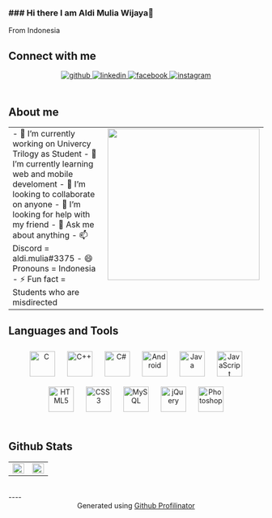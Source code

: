 ### ### Hi there I am Aldi Mulia Wijaya👋  
  From Indonesia
<br/>  

## Connect with me  
  <div align="center">
    <a href="https://github.com/promtom" target="_blank">
      <img src=https://img.shields.io/badge/github-%2324292e.svg?&style=for-the-badge&logo=github&logoColor=white alt=github style="margin-bottom: 5px;" />
    </a>
    <a href="https://linkedin.com/in/aldi-mulia-58b775197" target="_blank">
      <img src=https://img.shields.io/badge/linkedin-%231E77B5.svg?&style=for-the-badge&logo=linkedin&logoColor=white alt=linkedin style="margin-bottom: 5px;" />
    </a>
    <a href="https://www.facebook.com/AldiMulia.W" target="_blank">
      <img src=https://img.shields.io/badge/facebook-%232E87FB.svg?&style=for-the-badge&logo=facebook&logoColor=white alt=facebook style="margin-bottom: 5px;" />
    </a>
    <a href="https://instagram.com/aldi.mulia" target="_blank">
      <img src=https://img.shields.io/badge/instagram-%23000000.svg?&style=for-the-badge&logo=instagram&logoColor=white alt=instagram style="margin-bottom: 5px;" />
    </a>  
  </div>  
<br/>  


## About me   
  <table><tr>
    <td valign="top" width="50%">
      - 🔭 I’m currently working on Univercy Trilogy as Student
      - 🌱 I’m currently learning web and mobile develoment
      - 👯 I’m looking to collaborate on anyone
      - 🤔 I’m looking for help with my friend      
      - 💬 Ask me about anything      
      - 📫 Discord   = aldi.mulia#3375      
      - 😄 Pronouns  = Indonesia       
      - ⚡ Fun fact  = Students who are misdirected
    </td>
    <td valign="top" width="50%">
      <img src="https://i.imgur.com/5ta5pzY.png" align="right" height="300" width="" />
    </td>    
  </tr></table>
  

## Languages and Tools  
  <div align="center">  
    <img style="margin: 10px" src="https://profilinator.rishav.dev/skills-assets/c-original.svg" alt="C" height="50" />  
    <img style="margin: 10px" src="https://profilinator.rishav.dev/skills-assets/cplusplus-original.svg" alt="C++" height="50" />  
    <img style="margin: 10px" src="https://profilinator.rishav.dev/skills-assets/csharp-original.svg" alt="C#" height="50" />  
    <img style="margin: 10px" src="https://profilinator.rishav.dev/skills-assets/android-original-wordmark.svg" alt="Android" height="50" />  
    <img style="margin: 10px" src="https://profilinator.rishav.dev/skills-assets/java-original-wordmark.svg" alt="Java" height="50" />  
    <img style="margin: 10px" src="https://profilinator.rishav.dev/skills-assets/javascript-original.svg" alt="JavaScript" height="50" />  
    <img style="margin: 10px" src="https://profilinator.rishav.dev/skills-assets/html5-original-wordmark.svg" alt="HTML5" height="50" />  
    <img style="margin: 10px" src="https://profilinator.rishav.dev/skills-assets/css3-original-wordmark.svg" alt="CSS3" height="50" />  
    <img style="margin: 10px" src="https://profilinator.rishav.dev/skills-assets/mysql-original-wordmark.svg" alt="MySQL" height="50" />  
    <img style="margin: 10px" src="https://profilinator.rishav.dev/skills-assets/jquery.png" alt="jQuery" height="50" />  
    <img style="margin: 10px" src="https://profilinator.rishav.dev/skills-assets/photoshop-plain.svg" alt="Photoshop" height="50" />  
  </div>  
<br/>  


## Github Stats  
  <table><tr>
    <td valign="top" width="50%">
      <img src="https://github-readme-stats.vercel.app/api?username=promtom&show_icons=true&count_private=true&hide_border=true" align="left" style="width: 100%" />
    </td>
    <td valign="top" width="50%">
      <img src="https://github-readme-stats.vercel.app/api/top-langs/?username=rishavanand&hide_border=true&layout=compact" align="left" style="width: 100%" />
    </td>
  </tr></table> 
<br/>  
----
      <div align="center">Generated using <a href="https://profilinator.rishav.dev/" target="_blank">Github Profilinator</a></div>
